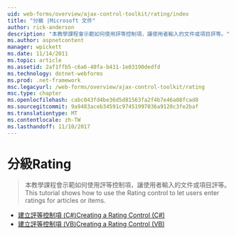 ```yaml
---
uid: web-forms/overview/ajax-control-toolkit/rating/index
title: "分級 |Microsoft 文件"
author: rick-anderson
description: "本教學課程會示範如何使用評等控制項，讓使用者輸入的文件或項目評等。"
ms.author: aspnetcontent
manager: wpickett
ms.date: 11/14/2011
ms.topic: article
ms.assetid: 2af1ffb5-c6a6-40fa-b431-1e03190dedfd
ms.technology: dotnet-webforms
ms.prod: .net-framework
msc.legacyurl: /web-forms/overview/ajax-control-toolkit/rating
msc.type: chapter
ms.openlocfilehash: cabc043fd4be36d5d81563fa2f4b7e46a08fcad8
ms.sourcegitcommit: 9a9483aceb34591c97451997036a9120c3fe2baf
ms.translationtype: MT
ms.contentlocale: zh-TW
ms.lasthandoff: 11/10/2017
---
```

<a name="rating"></a><span data-ttu-id="659e5-103">分級</span><span class="sxs-lookup"><span data-stu-id="659e5-103">Rating</span></span>
====================
> <span data-ttu-id="659e5-104">本教學課程會示範如何使用評等控制項，讓使用者輸入的文件或項目評等。</span><span class="sxs-lookup"><span data-stu-id="659e5-104">This tutorial shows how to use the Rating control to let users enter ratings for articles or items.</span></span>


- [<span data-ttu-id="659e5-105">建立評等控制項 (C#)</span><span class="sxs-lookup"><span data-stu-id="659e5-105">Creating a Rating Control (C#)</span></span>](creating-a-rating-control-cs.md)
- [<span data-ttu-id="659e5-106">建立評等控制項 (VB)</span><span class="sxs-lookup"><span data-stu-id="659e5-106">Creating a Rating Control (VB)</span></span>](creating-a-rating-control-vb.md)

